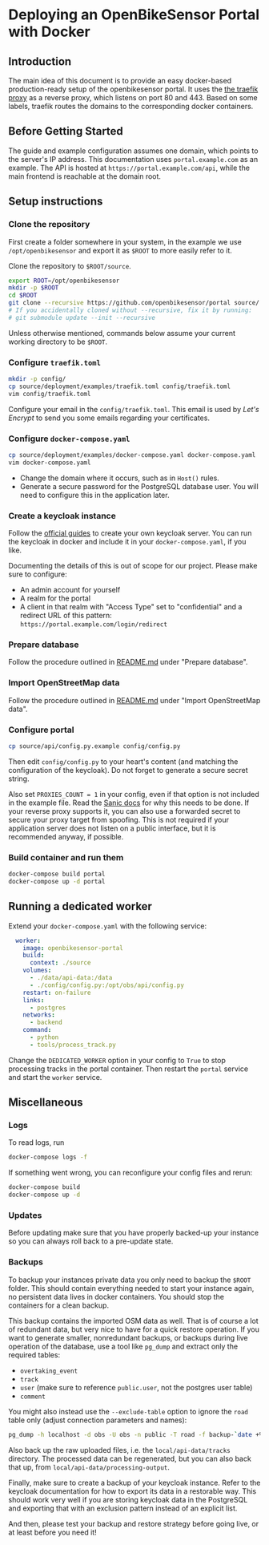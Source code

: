 # Deploying an OpenBikeSensor Portal with Docker

## Introduction

The main idea of this document is to provide an easy docker-based
production-ready setup of the openbikesensor portal.  It uses the [the traefik
proxy](https://doc.traefik.io/traefik/) as a reverse proxy, which listens
on port 80 and 443.  Based on some labels, traefik routes the domains to the
corresponding docker containers.

## Before Getting Started

The guide and example configuration assumes one domain, which points to the
server's IP address. This documentation uses `portal.example.com` as an
example. The API is hosted at `https://portal.example.com/api`, while the main
frontend is reachable at the domain root.

## Setup instructions

### Clone the repository

First create a folder somewhere in your system, in the example we use 
`/opt/openbikesensor` and export it as `$ROOT` to more easily refer to it.

Clone the repository to `$ROOT/source`.

```bash
export ROOT=/opt/openbikesensor
mkdir -p $ROOT
cd $ROOT
git clone --recursive https://github.com/openbikesensor/portal source/
# If you accidentally cloned without --recursive, fix it by running:
# git submodule update --init --recursive
```

Unless otherwise mentioned, commands below assume your current working
directory to be `$ROOT`.


### Configure `traefik.toml`

```bash
mkdir -p config/
cp source/deployment/examples/traefik.toml config/traefik.toml
vim config/traefik.toml
```

Configure your email in the `config/traefik.toml`. This email is used by
*Let's Encrypt* to send you some emails regarding your certificates.


### Configure `docker-compose.yaml`

```bash
cp source/deployment/examples/docker-compose.yaml docker-compose.yaml
vim docker-compose.yaml
```

* Change the domain where it occurs, such as in `Host()` rules. 
* Generate a secure password for the PostgreSQL database user. You will need to
  configure this in the application later.


### Create a keycloak instance

Follow the [official guides](https://www.keycloak.org/documentation) to create
your own keycloak server. You can run the keycloak in docker and include it in
your `docker-compose.yaml`, if you like.

Documenting the details of this is out of scope for our project. Please make
sure to configure:

* An admin account for yourself
* A realm for the portal
* A client in that realm with "Access Type" set to "confidential" and a
  redirect URL of this pattern: `https://portal.example.com/login/redirect`


### Prepare database

Follow the procedure outlined in [README.md](../README.md) under "Prepare
database".


### Import OpenStreetMap data

Follow the procedure outlined in [README.md](../README.md) under "Import OpenStreetMap data".


### Configure portal

```bash
cp source/api/config.py.example config/config.py
```

Then edit `config/config.py` to your heart's content (and matching the
configuration of the keycloak). Do not forget to generate a secure secret
string.

Also set `PROXIES_COUNT = 1` in your config, even if that option is not
included in the example file. Read the 
[Sanic docs](https://sanicframework.org/en/guide/advanced/proxy-headers.html) 
for why this needs to be done. If your reverse proxy supports it, you can also
use a forwarded secret to secure your proxy target from spoofing. This is not
required if your application server does not listen on a public interface, but
it is recommended anyway, if possible.

### Build container and run them

```bash
docker-compose build portal
docker-compose up -d portal
```

## Running a dedicated worker

Extend your `docker-compose.yaml` with the following service:

```yaml
  worker:
    image: openbikesensor-portal
    build:
      context: ./source
    volumes:
      - ./data/api-data:/data
      - ./config/config.py:/opt/obs/api/config.py
    restart: on-failure
    links:
      - postgres
    networks:
      - backend
    command:
      - python
      - tools/process_track.py
```

Change the `DEDICATED_WORKER` option in your config to `True` to stop
processing tracks in the portal container. Then restart the `portal` service
and start the `worker` service.

## Miscellaneous

### Logs

To read logs, run

```bash
docker-compose logs -f
```

If something went wrong, you can reconfigure your config files and rerun:

```bash
docker-compose build
docker-compose up -d
```

### Updates

Before updating make sure that you have properly backed-up your instance so you 
can always roll back to a pre-update state.

### Backups

To backup your instances private data you only need to backup the ``$ROOT`` folder.
This should contain everything needed to start your instance again, no persistent
data lives in docker containers. You should stop the containers for a clean backup.

This backup contains the imported OSM data as well. That is of course a lot of
redundant data, but very nice to have for a quick restore operation. If you
want to generate smaller, nonredundant backups, or backups during live
operation of the database, use a tool like `pg_dump` and extract only the
required tables:

* `overtaking_event`
* `track`
* `user` (make sure to reference `public.user`, not the postgres user table)
* `comment`

You might also instead use the `--exclude-table` option to ignore the `road`
table only (adjust connection parameters and names):

```bash
pg_dump -h localhost -d obs -U obs -n public -T road -f backup-`date +%F`.sql
```

Also back up the raw uploaded files, i.e. the `local/api-data/tracks`
directory. The processed data can be regenerated, but you can also back that
up, from `local/api-data/processing-output`.

Finally, make sure to create a backup of your keycloak instance. Refer to the
keycloak documentation for how to export its data in a restorable way. This
should work very well if you are storing keycloak data in the PostgreSQL and
exporting that with an exclusion pattern instead of an explicit list.

And then, please test your backup and restore strategy before going live, or at
least before you need it!
